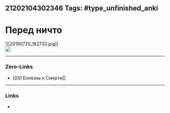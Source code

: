21202104302346
Tags: #type_unfinished_anki
---
# Перед ничто

![[20190720_182733.jpg]]<br><img src='20190720_182829.jpg'/>

---
### Zero-Links
- [[00 Болезнь к Смерти]]
---
### Links
-